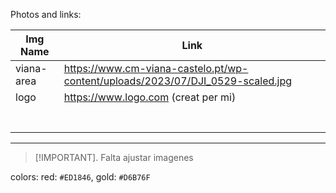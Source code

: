Photos and links:

| Img Name   | Link                                                                           |
|------------|--------------------------------------------------------------------------------|
| viana-area | https://www.cm-viana-castelo.pt/wp-content/uploads/2023/07/DJI_0529-scaled.jpg |
| logo       | https://www.logo.com (creat per mi)                                            |
|            |                                                                                |
|            |                                                                                |
|            |                                                                                |
|            |                                                                                |
|            |                                                                                |
|            |                                                                                |
|            |                                                                                |
___
> [!IMPORTANT].
> Falta ajustar imagenes


colors: red: `#ED1846`, gold: `#D6B76F`